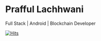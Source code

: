 # Prafful Lachhwani
Full Stack | Android | Blockchain Developer

[![Hits](https://hits.seeyoufarm.com/api/count/incr/badge.svg?url=https%3A%2F%2Fgithub.com%2Fprafful98&count_bg=%2379C83D&title_bg=%23555555&title=Profile%20Visitors&edge_flat=false)](https://hits.seeyoufarm.com)
